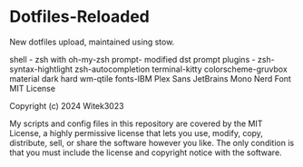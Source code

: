 # Dotfiles-Reloaded
New dotfiles upload, maintained using stow.

shell - zsh with oh-my-zsh
prompt- modified dst prompt
plugins - zsh-syntax-hightlight zsh-autocompletion
terminal-kitty
colorscheme-gruvbox material dark hard 
wm-qtile
fonts-IBM Plex Sans JetBrains Mono Nerd Font
MIT License

Copyright (c) 2024 Witek3023

My scripts and config files in this repository are covered by the MIT License, a highly permissive license that lets you use, modify, copy, distribute, sell, or share the software however you like. 
The only condition is that you must include the license and copyright notice with the software.

